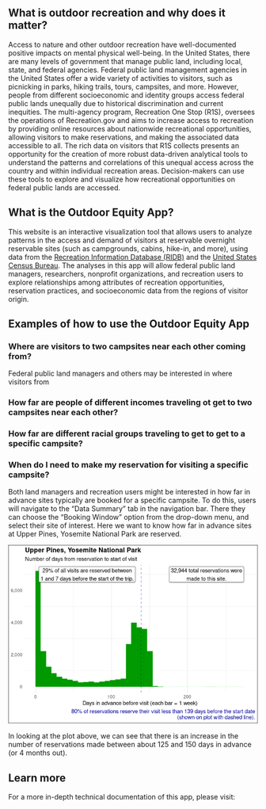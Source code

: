 ## What is outdoor recreation and why does it matter?

Access to nature and other outdoor recreation have well-documented
positive impacts on mental physical well-being. In the United States,
there are many levels of government that manage public land, including
local, state, and federal agencies. Federal public land management
agencies in the United States offer a wide variety of activities to
visitors, such as picnicking in parks, hiking trails, tours, campsites,
and more. However, people from different socioeconomic and identity
groups access federal public lands unequally due to historical
discrimination and current inequities. The multi-agency program,
Recreation One Stop (R1S), oversees the operations of Recreation.gov and
aims to increase access to recreation by providing online resources
about nationwide recreational opportunities, allowing visitors to make
reservations, and making the associated data accessible to all. The rich
data on visitors that R1S collects presents an opportunity for the
creation of more robust data-driven analytical tools to understand the
patterns and correlations of this unequal access across the country and
within individual recreation areas. Decision-makers can use these tools
to explore and visualize how recreational opportunities on federal
public lands are accessed.

## What is the Outdoor Equity App?

This website is an interactive visualization tool that allows users to
analyze patterns in the access and demand of visitors at reservable
overnight reservable sites (such as campgrounds, cabins, hike-in, and
more), using data from the [Recreation Information Database
(RIDB)](https://ridb.recreation.gov/landing) and the [United States
Census Bureau](https://data.census.gov/cedsci/table?q=United%20States).
The analyses in this app will allow federal public land managers,
researchers, nonprofit organizations, and recreation users to explore
relationships among attributes of recreation opportunities, reservation
practices, and socioeconomic data from the regions of visitor origin.

## Examples of how to use the Outdoor Equity App

### Where are visitors to two campsites near each other coming from?

Federal public land managers and others may be interested in where
visitors from

### How far are people of different incomes traveling ot get to two campsites near each other?

### How far are different racial groups traveling to get to get to a specific campsite?

### When do I need to make my reservation for visiting a specific campsite?

Both land managers and recreation users might be interested in how far
in advance sites typically are booked for a specific campsite. To do
this, users will navigate to the “Data Summary” tab in the navigation
bar. There they can choose the “Booking Window” option from the
drop-down menu, and select their site of interest. Here we want to know
how far in advance sites at Upper Pines, Yosemite National Park are
reserved.

![](about_files/figure-markdown_strict/unnamed-chunk-4-1.png)

In looking at the plot above, we can see that there is an increase in
the number of reservations made between about 125 and 150 days in
advance (or 4 months out).

## Learn more

For a more in-depth technical documentation of this app, please visit:
